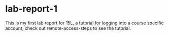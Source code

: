 # lab-report-1
This is my first lab report for 15L, a tutorial for logging into a course specific account, check out remote-access-steps to see the tutorial.
